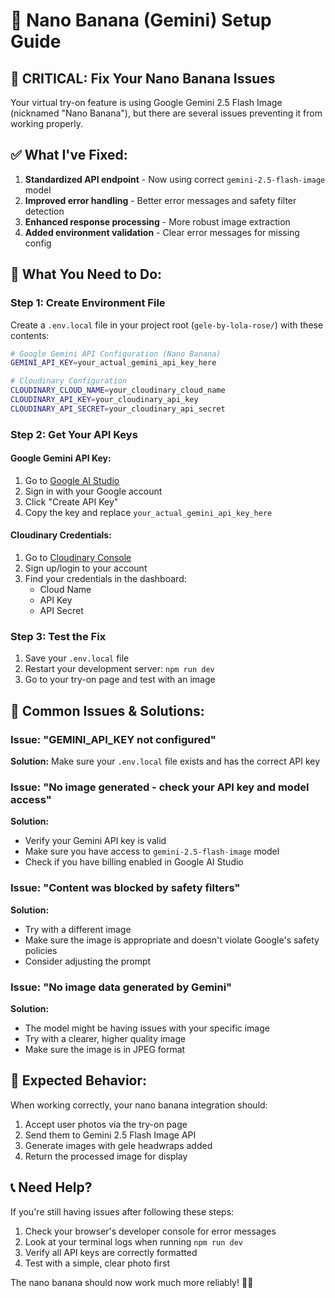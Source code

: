 # 🍌 Nano Banana (Gemini) Setup Guide

## 🚨 **CRITICAL: Fix Your Nano Banana Issues**

Your virtual try-on feature is using Google Gemini 2.5 Flash Image (nicknamed "Nano Banana"), but there are several issues preventing it from working properly.

## ✅ **What I've Fixed:**

1. **Standardized API endpoint** - Now using correct `gemini-2.5-flash-image` model
2. **Improved error handling** - Better error messages and safety filter detection
3. **Enhanced response processing** - More robust image extraction
4. **Added environment validation** - Clear error messages for missing config

## 🔧 **What You Need to Do:**

### Step 1: Create Environment File
Create a `.env.local` file in your project root (`gele-by-lola-rose/`) with these contents:

```bash
# Google Gemini API Configuration (Nano Banana)
GEMINI_API_KEY=your_actual_gemini_api_key_here

# Cloudinary Configuration  
CLOUDINARY_CLOUD_NAME=your_cloudinary_cloud_name
CLOUDINARY_API_KEY=your_cloudinary_api_key
CLOUDINARY_API_SECRET=your_cloudinary_api_secret
```

### Step 2: Get Your API Keys

#### Google Gemini API Key:
1. Go to [Google AI Studio](https://makersuite.google.com/app/apikey)
2. Sign in with your Google account
3. Click "Create API Key"
4. Copy the key and replace `your_actual_gemini_api_key_here`

#### Cloudinary Credentials:
1. Go to [Cloudinary Console](https://cloudinary.com/console)
2. Sign up/login to your account
3. Find your credentials in the dashboard:
   - Cloud Name
   - API Key
   - API Secret

### Step 3: Test the Fix
1. Save your `.env.local` file
2. Restart your development server: `npm run dev`
3. Go to your try-on page and test with an image

## 🐛 **Common Issues & Solutions:**

### Issue: "GEMINI_API_KEY not configured"
**Solution:** Make sure your `.env.local` file exists and has the correct API key

### Issue: "No image generated - check your API key and model access"
**Solution:** 
- Verify your Gemini API key is valid
- Make sure you have access to `gemini-2.5-flash-image` model
- Check if you have billing enabled in Google AI Studio

### Issue: "Content was blocked by safety filters"
**Solution:** 
- Try with a different image
- Make sure the image is appropriate and doesn't violate Google's safety policies
- Consider adjusting the prompt

### Issue: "No image data generated by Gemini"
**Solution:**
- The model might be having issues with your specific image
- Try with a clearer, higher quality image
- Make sure the image is in JPEG format

## 🎯 **Expected Behavior:**

When working correctly, your nano banana integration should:
1. Accept user photos via the try-on page
2. Send them to Gemini 2.5 Flash Image API
3. Generate images with gele headwraps added
4. Return the processed image for display

## 📞 **Need Help?**

If you're still having issues after following these steps:
1. Check your browser's developer console for error messages
2. Look at your terminal logs when running `npm run dev`
3. Verify all API keys are correctly formatted
4. Test with a simple, clear photo first

The nano banana should now work much more reliably! 🍌✨
